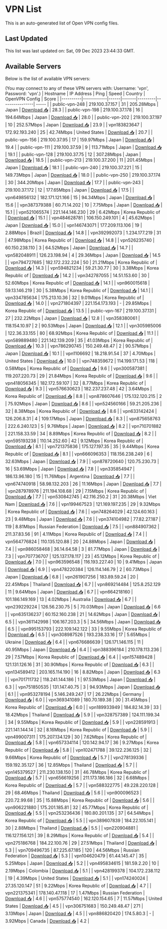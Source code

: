 # VPN List

This is an auto-generated list of Open VPN config files.

## Last Updated

This list was last updated on: Sat, 09 Dec 2023 23:44:33 GMT.

## Available Servers

Below is the list of available VPN servers:

(You may connect to any of these VPN servers with: Username: 'vpn', Password: 'vpn'.)
| Hostname | IP Address | Ping | Speed | Country | OpenVPN Config | Score |
|----------|------------|------|-------|---------|----------------| ----- |
| public-vpn-248 | 219.100.37.157 | 31 | 205.28Mbps | Japan | [Download 📥](./configs/server_0_JP.ovpn) | 28.3 |
| public-vpn-198 | 219.100.37.178 | 16 | 194.64Mbps | Japan | [Download 📥](./configs/server_1_JP.ovpn) | 28.0 |
| public-vpn-202 | 219.100.37.197 | 10 | 252.57Mbps | Japan | [Download 📥](./configs/server_2_JP.ovpn) | 23.9 |
| vpn183823647 | 172.92.193.240 | 25 | 42.74Mbps | United States | [Download 📥](./configs/server_3_US.ovpn) | 20.7 |
| public-vpn-156 | 219.100.37.95 | 17 | 159.97Mbps | Japan | [Download 📥](./configs/server_4_JP.ovpn) | 19.4 |
| public-vpn-111 | 219.100.37.59 | 9 | 113.71Mbps | Japan | [Download 📥](./configs/server_5_JP.ovpn) | 19.1 |
| public-vpn-128 | 219.100.37.75 | 12 | 307.28Mbps | Japan | [Download 📥](./configs/server_6_JP.ovpn) | 18.5 |
| public-vpn-213 | 219.100.37.200 | 11 | 201.45Mbps | Japan | [Download 📥](./configs/server_7_JP.ovpn) | 18.1 |
| public-vpn-240 | 219.100.37.221 | 15 | 149.73Mbps | Japan | [Download 📥](./configs/server_8_JP.ovpn) | 18.0 |
| public-vpn-250 | 219.100.37.174 | 30 | 344.20Mbps | Japan | [Download 📥](./configs/server_9_JP.ovpn) | 17.7 |
| public-vpn-243 | 219.100.37.172 | 12 | 177.65Mbps | Japan | [Download 📥](./configs/server_10_JP.ovpn) | 17.5 |
| vpn649856132 | 182.171.121.166 | 15 | 94.34Mbps | Japan | [Download 📥](./configs/server_11_JP.ovpn) | 15.6 |
| vpn387379388 | 60.71.14.202 | 10 | 7.75Mbps | Japan | [Download 📥](./configs/server_12_JP.ovpn) | 15.1 |
| vpn521065574 | 221.144.146.230 | 29 | 6.42Mbps | Korea Republic of | [Download 📥](./configs/server_13_KR.ovpn) | 15.1 |
| vpn484628781 | 106.150.249.101 | 4 | 45.62Mbps | Japan | [Download 📥](./configs/server_14_JP.ovpn) | 15.0 |
| vpn146743071 | 177.209.113.106 | 19 | 2.88Mbps | Brazil | [Download 📥](./configs/server_15_BR.ovpn) | 14.8 |
| vpn392992073 | 1.234.177.219 | 31 | 47.98Mbps | Korea Republic of | [Download 📥](./configs/server_16_KR.ovpn) | 14.8 |
| vpn526235740 | 60.150.238.110 | 3 | 64.52Mbps | Japan | [Download 📥](./configs/server_17_JP.ovpn) | 14.7 |
| vpn582048911 | 126.23.198.94 | 4 | 29.36Mbps | Japan | [Download 📥](./configs/server_18_JP.ovpn) | 14.5 |
| vpn794727685 | 182.172.232.224 | 50 | 21.21Mbps | Korea Republic of | [Download 📥](./configs/server_19_KR.ovpn) | 14.3 |
| vpn594821234 | 59.21.30.77 | 30 | 3.38Mbps | Korea Republic of | [Download 📥](./configs/server_20_KR.ovpn) | 14.2 |
| vpn342787055 | 14.51.153.60 | 30 | 52.60Mbps | Korea Republic of | [Download 📥](./configs/server_21_KR.ovpn) | 14.1 |
| vpn960015618 | 59.13.146.219 | 30 | 5.38Mbps | Korea Republic of | [Download 📥](./configs/server_22_KR.ovpn) | 14.1 |
| vpn334785634 | 175.213.10.36 | 32 | 9.01Mbps | Korea Republic of | [Download 📥](./configs/server_23_KR.ovpn) | 14.0 |
| vpn271804397 | 221.154.173.193 | - | 29.85Mbps | Korea Republic of | [Download 📥](./configs/server_24_KR.ovpn) | 13.5 |
| public-vpn-167 | 219.100.37.131 | 27 | 232.22Mbps | Japan | [Download 📥](./configs/server_25_JP.ovpn) | 12.8 |
| vpn358380061 | 118.154.10.97 | 2 | 90.53Mbps | Japan | [Download 📥](./configs/server_26_JP.ovpn) | 12.1 |
| vpn305985006 | 122.36.33.155 | 80 | 68.92Mbps | Korea Republic of | [Download 📥](./configs/server_27_KR.ovpn) | 11.1 |
| vpn589889480 | 221.142.139.209 | 35 | 41.03Mbps | Korea Republic of | [Download 📥](./configs/server_28_KR.ovpn) | 10.3 |
| vpn786290745 | 150.249.48.47 | 2 | 90.57Mbps | Japan | [Download 📥](./configs/server_29_JP.ovpn) | 10.1 |
| vpn1106692 | 18.218.91.54 | 37 | 4.70Mbps | United States | [Download 📥](./configs/server_30_US.ovpn) | 10.0 |
| vpn748359672 | 114.199.171.53 | 118 | 0.58Mbps | Korea Republic of | [Download 📥](./configs/server_31_KR.ovpn) | 9.6 |
| vpn300587381 | 119.207.220.73 | 29 | 21.84Mbps | Korea Republic of | [Download 📥](./configs/server_32_KR.ovpn) | 9.6 |
| vpn418056345 | 182.172.59.107 | 32 | 8.77Mbps | Korea Republic of | [Download 📥](./configs/server_33_KR.ovpn) | 9.3 |
| vpn576630623 | 182.237.237.48 | 42 | 3.64Mbps | Korea Republic of | [Download 📥](./configs/server_34_KR.ovpn) | 8.8 |
| vpn878607646 | 175.132.120.215 | 2 | 75.92Mbps | Japan | [Download 📥](./configs/server_35_JP.ovpn) | 8.6 |
| vpn524560166 | 59.21.205.236 | 32 | 8.38Mbps | Korea Republic of | [Download 📥](./configs/server_36_KR.ovpn) | 8.6 |
| vpn633142424 | 126.206.8.31 | 4 | 109.17Mbps | Japan | [Download 📥](./configs/server_37_JP.ovpn) | 8.3 |
| vpn875658763 | 222.6.240.123 | 5 | 9.76Mbps | Japan | [Download 📥](./configs/server_38_JP.ovpn) | 8.2 |
| vpn710701882 | 221.158.33.59 | 34 | 8.89Mbps | Korea Republic of | [Download 📥](./configs/server_39_KR.ovpn) | 8.2 |
| vpn595193238 | 110.14.252.60 | 42 | 9.12Mbps | Korea Republic of | [Download 📥](./configs/server_40_KR.ovpn) | 8.1 |
| vpn721375836 | 175.127.197.35 | 35 | 9.44Mbps | Korea Republic of | [Download 📥](./configs/server_41_KR.ovpn) | 8.1 |
| vpn666096353 | 118.156.238.249 | 6 | 32.63Mbps | Japan | [Download 📥](./configs/server_42_JP.ovpn) | 7.9 |
| vpn878720640 | 120.75.230.73 | 16 | 53.69Mbps | Japan | [Download 📥](./configs/server_43_JP.ovpn) | 7.8 |
| vpn335854947 | 186.13.96.180 | 15 | 11.76Mbps | Argentina | [Download 📥](./configs/server_44_AR.ovpn) | 7.7 |
| vpn674740918 | 58.98.132.203 | 26 | 11.16Mbps | Japan | [Download 📥](./configs/server_45_JP.ovpn) | 7.7 |
| vpn287978976 | 211.194.108.68 | 29 | 7.15Mbps | Korea Republic of | [Download 📥](./configs/server_46_KR.ovpn) | 7.7 |
| vpn530842745 | 42.116.250.2 | 31 | 20.38Mbps | Viet Nam | [Download 📥](./configs/server_47_VN.ovpn) | 7.6 |
| vpn199467523 | 121.169.197.235 | 29 | 9.32Mbps | Korea Republic of | [Download 📥](./configs/server_48_KR.ovpn) | 7.6 |
| vpn748264029 | 42.124.60.163 | 23 | 9.48Mbps | Japan | [Download 📥](./configs/server_49_JP.ovpn) | 7.6 |
| vpn374104982 | 77.82.27.187 | 119 | 8.81Mbps | Russian Federation | [Download 📥](./configs/server_50_RU.ovpn) | 7.5 |
| vpn884907362 | 211.37.83.56 | 91 | 4.11Mbps | Korea Republic of | [Download 📥](./configs/server_51_KR.ovpn) | 7.4 |
| vpn564776824 | 110.135.120.88 | 20 | 24.88Mbps | Japan | [Download 📥](./configs/server_52_JP.ovpn) | 7.4 |
| vpn986058468 | 36.14.64.58 | 3 | 81.77Mbps | Japan | [Download 📥](./configs/server_53_JP.ovpn) | 7.3 |
| vpn707736707 | 125.137.178.117 | 23 | 45.12Mbps | Korea Republic of | [Download 📥](./configs/server_54_KR.ovpn) | 7.0 |
| vpn963596548 | 116.193.227.40 | 10 | 9.41Mbps | Japan | [Download 📥](./configs/server_55_JP.ovpn) | 6.9 |
| vpn478220384 | 126.114.146.79 | 2 | 60.73Mbps | Japan | [Download 📥](./configs/server_56_JP.ovpn) | 6.8 |
| vpn261907256 | 183.89.59.24 | 20 | 22.45Mbps | Thailand | [Download 📥](./configs/server_57_TH.ovpn) | 6.7 |
| vpn869214484 | 125.8.252.129 | 11 | 9.64Mbps | Japan | [Download 📥](./configs/server_58_JP.ovpn) | 6.7 |
| vpn664218160 | 101.186.149.169 | 13 | 4.02Mbps | Australia | [Download 📥](./configs/server_59_AU.ovpn) | 6.7 |
| vpn239229224 | 126.56.230.75 | 5 | 70.03Mbps | Japan | [Download 📥](./configs/server_60_JP.ovpn) | 6.6 |
| vpn635136237 | 60.152.160.238 | 21 | 14.62Mbps | Japan | [Download 📥](./configs/server_61_JP.ovpn) | 6.5 |
| vpn361142998 | 106.167.203.3 | 5 | 34.56Mbps | Japan | [Download 📥](./configs/server_62_JP.ovpn) | 6.5 |
| vpn995153793 | 222.109.142.122 | 33 | 9.55Mbps | Korea Republic of | [Download 📥](./configs/server_63_KR.ovpn) | 6.5 |
| vpn308987526 | 193.238.33.16 | 17 | 5.65Mbps | Ukraine | [Download 📥](./configs/server_64_UA.ovpn) | 6.4 |
| vpn676686639 | 126.171.146.115 | 11 | 40.95Mbps | Japan | [Download 📥](./configs/server_65_JP.ovpn) | 6.4 |
| vpn388396184 | 210.178.113.236 | 29 | 7.57Mbps | Korea Republic of | [Download 📥](./configs/server_66_KR.ovpn) | 6.4 |
| vpn157489428 | 121.131.126.16 | 31 | 30.90Mbps | Korea Republic of | [Download 📥](./configs/server_67_KR.ovpn) | 6.3 |
| vpn134589412 | 203.165.114.190 | 16 | 8.82Mbps | Japan | [Download 📥](./configs/server_68_JP.ovpn) | 6.3 |
| vpn701711732 | 118.241.144.186 | 1 | 97.53Mbps | Japan | [Download 📥](./configs/server_69_JP.ovpn) | 6.3 |
| vpn751850535 | 131.147.40.75 | 3 | 94.93Mbps | Japan | [Download 📥](./configs/server_70_JP.ovpn) | 6.1 |
| vpn953278194 | 5.146.249.247 | 17 | 26.22Mbps | Germany | [Download 📥](./configs/server_71_DE.ovpn) | 6.0 |
| vpn369341089 | 180.70.189.38 | 30 | 31.45Mbps | Korea Republic of | [Download 📥](./configs/server_72_KR.ovpn) | 6.0 |
| vpn189933949 | 184.82.14.39 | 33 | 18.42Mbps | Thailand | [Download 📥](./configs/server_73_TH.ovpn) | 5.9 |
| vpn328757389 | 124.111.199.34 | 34 | 9.55Mbps | Korea Republic of | [Download 📥](./configs/server_74_KR.ovpn) | 5.9 |
| vpn228591913 | 221.141.144.14 | 32 | 8.16Mbps | Korea Republic of | [Download 📥](./configs/server_75_KR.ovpn) | 5.9 |
| vpn499007311 | 175.207.134.129 | 30 | 7.62Mbps | Korea Republic of | [Download 📥](./configs/server_76_KR.ovpn) | 5.8 |
| vpn657334114 | 120.142.94.17 | 36 | 9.27Mbps | Korea Republic of | [Download 📥](./configs/server_77_KR.ovpn) | 5.8 |
| vpn102471788 | 39.122.236.125 | 32 | 9.66Mbps | Korea Republic of | [Download 📥](./configs/server_78_KR.ovpn) | 5.7 |
| vpn278139336 | 159.192.35.127 | 36 | 12.85Mbps | Thailand | [Download 📥](./configs/server_79_TH.ovpn) | 5.7 |
| vpn145379527 | 211.230.138.150 | 31 | 46.78Mbps | Korea Republic of | [Download 📥](./configs/server_80_KR.ovpn) | 5.7 |
| vpn656619256 | 211.173.186.186 | 32 | 6.68Mbps | Korea Republic of | [Download 📥](./configs/server_81_KR.ovpn) | 5.7 |
| vpn588322775 | 49.228.220.128 | 29 | 68.46Mbps | Thailand | [Download 📥](./configs/server_82_TH.ovpn) | 5.6 |
| vpn900096523 | 220.72.99.68 | 35 | 15.88Mbps | Korea Republic of | [Download 📥](./configs/server_83_KR.ovpn) | 5.6 |
| vpn906221880 | 175.201.185.81 | 32 | 45.77Mbps | Korea Republic of | [Download 📥](./configs/server_84_KR.ovpn) | 5.5 |
| vpn253236436 | 180.80.201.135 | 37 | 64.54Mbps | Korea Republic of | [Download 📥](./configs/server_85_KR.ovpn) | 5.5 |
| vpn389607839 | 184.22.105.141 | 30 | 2.88Mbps | Thailand | [Download 📥](./configs/server_86_TH.ovpn) | 5.5 |
| vpn220904881 | 116.127.156.121 | 39 | 8.29Mbps | Korea Republic of | [Download 📥](./configs/server_87_KR.ovpn) | 5.4 |
| vpn275186768 | 184.22.100.76 | 29 | 27.51Mbps | Thailand | [Download 📥](./configs/server_88_TH.ovpn) | 5.3 |
| vpn709496735 | 87.225.67.185 | 120 | 44.56Mbps | Russian Federation | [Download 📥](./configs/server_89_RU.ovpn) | 5.3 |
| vpn104620479 | 61.44.145.47 | 35 | 5.25Mbps | Japan | [Download 📥](./configs/server_90_JP.ovpn) | 5.2 |
| vpn495834615 | 181.59.2.20 | 10 | 2.19Mbps | Colombia | [Download 📥](./configs/server_91_CO.ovpn) | 5.1 |
| vpn428199378 | 104.172.238.112 | 19 | 4.39Mbps | United States | [Download 📥](./configs/server_92_US.ovpn) | 5.1 |
| vpn174240024 | 27.35.120.147 | 51 | 9.22Mbps | Korea Republic of | [Download 📥](./configs/server_93_KR.ovpn) | 4.7 |
| vpn221375341 | 178.140.47.118 | 17 | 1.47Mbps | Russian Federation | [Download 📥](./configs/server_94_RU.ovpn) | 4.6 |
| vpn575774540 | 162.120.154.65 | 7 | 11.57Mbps | United States | [Download 📥](./configs/server_95_US.ovpn) | 4.5 |
| vpn306751683 | 150.249.48.47 | 271 | 3.13Mbps | Japan | [Download 📥](./configs/server_96_JP.ovpn) | 4.5 |
| vpn886820420 | 174.5.80.3 | - | 3.92Mbps | Canada | [Download 📥](./configs/server_97_CA.ovpn) | 4.2 |
